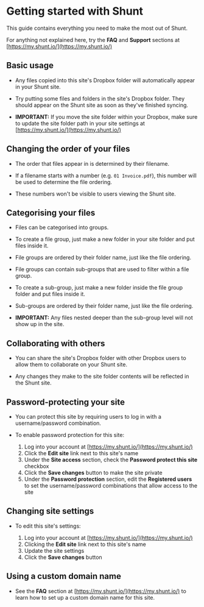 # Getting started with Shunt

This guide contains everything you need to make the most out of Shunt.

For anything not explained here, try the **FAQ** and **Support** sections at [https://my.shunt.io/](https://my.shunt.io/)


## Basic usage

- Any files copied into this site's Dropbox folder will automatically appear in your Shunt site.

- Try putting some files and folders in the site's Dropbox folder. They should appear on the Shunt site as soon as they've finished syncing.
 
- **IMPORTANT:** If you move the site folder within your Dropbox, make sure to update the site folder path in your site settings at [https://my.shunt.io/](https://my.shunt.io/)


## Changing the order of your files

- The order that files appear in is determined by their filename.

- If a filename starts with a number (e.g. `01 Invoice.pdf`), this number will be used to determine the file ordering.

- These numbers won't be visible to users viewing the Shunt site.


## Categorising your files

- Files can be categorised into groups.

- To create a file group, just make a new folder in your site folder and put files inside it.

- File groups are ordered by their folder name, just like the file ordering.

- File groups can contain sub-groups that are used to filter within a file group.

- To create a sub-group, just make a new folder inside the file group folder and put files inside it.

- Sub-groups are ordered by their folder name, just like the file ordering.

- **IMPORTANT:** Any files nested deeper than the sub-group level will not show up in the site.


## Collaborating with others

- You can share the site's Dropbox folder with other Dropbox users to allow them to collaborate on your Shunt site.

- Any changes they make to the site folder contents will be reflected in the Shunt site.


## Password-protecting your site

- You can protect this site by requiring users to log in with a username/password combination.

- To enable password protection for this site:
	1. Log into your account at [https://my.shunt.io/](https://my.shunt.io/)
	2. Click the **Edit site** link next to this site's name
	3. Under the **Site access** section, check the **Password protect this site** checkbox
	4. Click the **Save changes** button to make the site private
	5. Under the **Password protection** section, edit the **Registered users** to set the username/password combinations that allow access to the site


## Changing site settings

- To edit this site's settings:

	1. Log into your account at [https://my.shunt.io/](https://my.shunt.io/)
	2. Clicking the **Edit site** link next to this site's name
	3. Update the site settings
	4. Click the **Save changes** button


## Using a custom domain name

- See the **FAQ** section at [https://my.shunt.io/](https://my.shunt.io/) to learn how to set up a custom domain name for this site.
